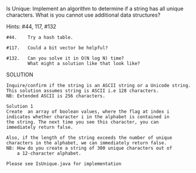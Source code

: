 Is Unique: Implement an algorithm to determine if a string has all
unique characters. What is you cannot use additional data structures?

Hints: #44, 117, #132

    #44.    Try a hash table.

    #117.   Could a bit vector be helpful?

    #132.   Can you solve it in O(N log N) time?
            What might a solution like that look like?


SOLUTION

    Inquire/confirm if the string is an ASCII string or a Unicode string.
    This solution assumes string is ASCII i.e 128 characters.
    NB: Extended ASCII is 256 characters.
    
    Solution 1
    Create  an array of boolean values, where the flag at index i
    indicates whether character i in the alphabet is contained in
    the string. The next time you see this character, you can
    immediately return false.
    
    Also, if the length of the string exceeds the number of unique
    characters in the alphabet, we can immediately return false.
    NB: How do you create a string of 300 unique characters out of
        a 12-character alphabet.
        
    Please see IsUnique.java for implementation   

